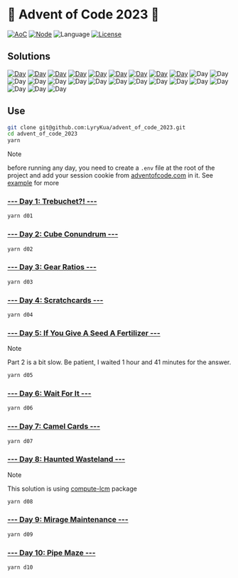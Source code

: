 # 🎄 Advent of Code 2023 🎄
[![AoC][aoc-badge]][aoc]
[![Node][node-badge]][node]
![Language][language-badge]
[![License][license-badge]][license]

[aoc-badge]: https://badgen.net/badge/AoC/2023/blue
[aoc]: https://adventofcode.com/2023
[node-badge]: https://badgen.net/badge/Node/v20.10.0+/green
[node]: https://nodejs.org/en/download/
[language-badge]: https://badgen.net/badge/Language/JavaScript/yellow
[license-badge]: https://badgen.net/github/license/LyryKua/advent_of_code_2023
[license]: ./LICENSE

## Solutions

[//]: # (https://badgen.net/badge/XX/%E2%98%85%E2%98%86/yellow)
[![Day](https://badgen.net/badge/01/%E2%98%85%E2%98%85/green)](./d01)
[![Day](https://badgen.net/badge/02/%E2%98%85%E2%98%85/green)](./d02)
[![Day](https://badgen.net/badge/03/%E2%98%85%E2%98%85/green)](./d03)
[![Day](https://badgen.net/badge/04/%E2%98%85%E2%98%85/green)](./d04)
[![Day](https://badgen.net/badge/05/%E2%98%85%E2%98%85/green)](./d05)
[![Day](https://badgen.net/badge/06/%E2%98%85%E2%98%85/green)](./d06)
[![Day](https://badgen.net/badge/07/%E2%98%85%E2%98%85/green)](./d07)
[![Day](https://badgen.net/badge/08/%E2%98%85%E2%98%85/green)](./d08)
[![Day](https://badgen.net/badge/09/%E2%98%85%E2%98%85/green)](./d09)
![Day](https://badgen.net/badge/10/%E2%98%86%E2%98%86/gray)
![Day](https://badgen.net/badge/11/%E2%98%86%E2%98%86/gray)
![Day](https://badgen.net/badge/12/%E2%98%86%E2%98%86/gray)
![Day](https://badgen.net/badge/13/%E2%98%86%E2%98%86/gray)
![Day](https://badgen.net/badge/14/%E2%98%86%E2%98%86/gray)
![Day](https://badgen.net/badge/15/%E2%98%86%E2%98%86/gray)
![Day](https://badgen.net/badge/16/%E2%98%86%E2%98%86/gray)
![Day](https://badgen.net/badge/17/%E2%98%86%E2%98%86/gray)
![Day](https://badgen.net/badge/18/%E2%98%86%E2%98%86/gray)
![Day](https://badgen.net/badge/19/%E2%98%86%E2%98%86/gray)
![Day](https://badgen.net/badge/20/%E2%98%86%E2%98%86/gray)
![Day](https://badgen.net/badge/21/%E2%98%86%E2%98%86/gray)
![Day](https://badgen.net/badge/22/%E2%98%86%E2%98%86/gray)
![Day](https://badgen.net/badge/23/%E2%98%86%E2%98%86/gray)
![Day](https://badgen.net/badge/24/%E2%98%86%E2%98%86/gray)
![Day](https://badgen.net/badge/25/%E2%98%86%E2%98%86/gray)

## Use
```bash
git clone git@github.com:LyryKua/advent_of_code_2023.git
cd advent_of_code_2023
yarn
```

> [!NOTE]
> before running any day, you need to create a `.env` file at the root of the project and add your session cookie from
> [adventofcode.com](https://adventofcode.com/2023) in it. See [example](./.env.example) for more

### [--- Day 1: Trebuchet?! ---](https://adventofcode.com/2023/day/1)

```bash
yarn d01
```

### [--- Day 2: Cube Conundrum ---](https://adventofcode.com/2023/day/2)

```bash
yarn d02
```

### [--- Day 3: Gear Ratios ---](https://adventofcode.com/2023/day/3)

```bash
yarn d03
```

### [--- Day 4: Scratchcards ---](https://adventofcode.com/2023/day/4)

```bash
yarn d04
```

### [--- Day 5: If You Give A Seed A Fertilizer ---](https://adventofcode.com/2023/day/5)

> [!NOTE]
> Part 2 is a bit slow. Be patient, I waited 1 hour and 41 minutes for the answer.

```bash
yarn d05
```

### [--- Day 6: Wait For It ---](https://adventofcode.com/2023/day/6)

```bash
yarn d06
```

### [--- Day 7: Camel Cards ---](https://adventofcode.com/2023/day/7)

```bash
yarn d07
```

### [--- Day 8: Haunted Wasteland ---](https://adventofcode.com/2023/day/8)

> [!NOTE]
> This solution is using [compute-lcm](https://www.npmjs.com/package/compute-lcm) package

```bash
yarn d08
```

### [--- Day 9: Mirage Maintenance ---](https://adventofcode.com/2023/day/9)

```bash
yarn d09
```

### [--- Day 10: Pipe Maze ---](https://adventofcode.com/2023/day/10)

```bash
yarn d10
```
